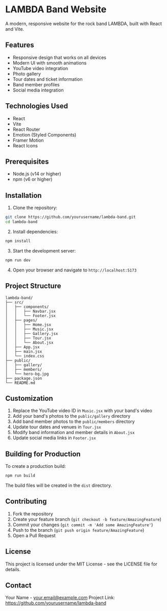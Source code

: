 # LAMBDA Band Website

A modern, responsive website for the rock band LAMBDA, built with React and Vite.

## Features

- Responsive design that works on all devices
- Modern UI with smooth animations
- YouTube video integration
- Photo gallery
- Tour dates and ticket information
- Band member profiles
- Social media integration

## Technologies Used

- React
- Vite
- React Router
- Emotion (Styled Components)
- Framer Motion
- React Icons

## Prerequisites

- Node.js (v14 or higher)
- npm (v6 or higher)

## Installation

1. Clone the repository:
```bash
git clone https://github.com/yourusername/lambda-band.git
cd lambda-band
```

2. Install dependencies:
```bash
npm install
```

3. Start the development server:
```bash
npm run dev
```

4. Open your browser and navigate to `http://localhost:5173`

## Project Structure

```
lambda-band/
├── src/
│   ├── components/
│   │   ├── Navbar.jsx
│   │   └── Footer.jsx
│   ├── pages/
│   │   ├── Home.jsx
│   │   ├── Music.jsx
│   │   ├── Gallery.jsx
│   │   ├── Tour.jsx
│   │   └── About.jsx
│   ├── App.jsx
│   ├── main.jsx
│   └── index.css
├── public/
│   ├── gallery/
│   ├── members/
│   └── hero-bg.jpg
├── package.json
└── README.md
```

## Customization

1. Replace the YouTube video ID in `Music.jsx` with your band's video
2. Add your band's photos to the `public/gallery` directory
3. Add band member photos to the `public/members` directory
4. Update tour dates and venues in `Tour.jsx`
5. Modify band information and member details in `About.jsx`
6. Update social media links in `Footer.jsx`

## Building for Production

To create a production build:

```bash
npm run build
```

The build files will be created in the `dist` directory.

## Contributing

1. Fork the repository
2. Create your feature branch (`git checkout -b feature/AmazingFeature`)
3. Commit your changes (`git commit -m 'Add some AmazingFeature'`)
4. Push to the branch (`git push origin feature/AmazingFeature`)
5. Open a Pull Request

## License

This project is licensed under the MIT License - see the LICENSE file for details.

## Contact

Your Name - your.email@example.com
Project Link: https://github.com/yourusername/lambda-band
